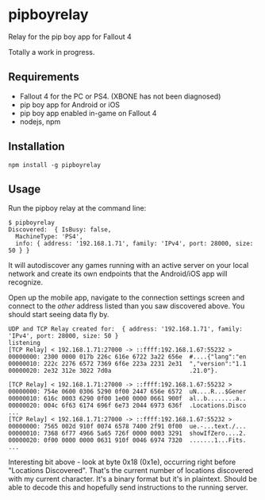 # pipboyrelay

Relay for the pip boy app for Fallout 4

Totally a work in progress.

## Requirements

* Fallout 4 for the PC or PS4. (XBONE has not been diagnosed)
* pip boy app for Android or iOS
* pip boy app enabled in-game on Fallout 4
* nodejs, npm

## Installation

```
npm install -g pipboyrelay
```

## Usage

Run the pipboy relay at the command line:

```
$ pipboyrelay
Discovered:  { IsBusy: false,
  MachineType: 'PS4',
  info: { address: '192.168.1.71', family: 'IPv4', port: 28000, size: 50 } }
```

It will autodiscover any games running with an active server on your local network and create its own endpoints that the Android/iOS app will recognize.

Open up the mobile app, navigate to the connection settings screen and connect to the *other* address listed than you saw discovered above. You should start seeing data fly by.

```
UDP and TCP Relay created for:  { address: '192.168.1.71', family: 'IPv4', port: 28000, size: 50 }
listening
[TCP Relay] < 192.168.1.71:27000 -> ::ffff:192.168.1.67:55232 >
00000000: 2300 0000 017b 226c 616e 6722 3a22 656e  #....{"lang":"en
00000010: 222c 2276 6572 7369 6f6e 223a 2231 2e31  ","version":"1.1
00000020: 2e32 312e 3022 7d0a                      .21.0"}.

[TCP Relay] < 192.168.1.71:27000 -> ::ffff:192.168.1.67:55232 >
00000000: 754e 0600 0306 5290 0f00 2447 656e 6572  uN....R...$Gener
00000010: 616c 0003 6290 0f00 1e00 0000 0661 900f  al..b........a..
00000020: 004c 6f63 6174 696f 6e73 2044 6973 636f  .Locations.Disco
...
[TCP Relay] < 192.168.1.71:27000 -> ::ffff:192.168.1.67:55232 >
00000000: 7565 002d 910f 0074 6578 7400 2f91 0f00  ue.-...text./...
00000010: 7368 6f77 4966 5a65 726f 0000 0003 3291  showIfZero....2.
00000020: 0f00 0000 0000 0631 910f 0046 6974 7320  .......1...Fits.
...
```

Interesting bit above - look at byte 0x18 (0x1e), occurring right before
"Locations Discovered". That's the current number of locations discovered with
my current character. It's a binary format but it's in plaintext. Should be able
to decode this and hopefully send instructions to the running server.
